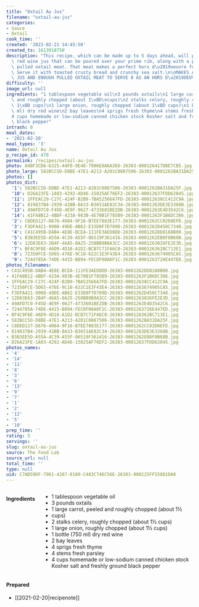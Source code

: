 ```yaml
---
title: "Oxtail Au Jus"
filename: "oxtail-au-jus"
categories:
- Sauce
- Oxtail
cook_time: ''
created: '2021-02-21 14:45:50'
created_ts: 1613918750
description: "This recipe, which can be made up to 5 days ahead, will produce a rich\
  \ red wine jus that can be poured over your prime rib, along with a pile of tender\
  \ pulled oxtail meat. That meat makes a perfect hors d\u2019oeuvre for a fancy gathering.\
  \ Serve it with toasted crusty bread and crunchy sea salt.\n\nMAKES ABOUT 2 CUPS\
  \ JUS AND ENOUGH PULLED OXTAIL MEAT TO SERVE 8 AS AN HORS D\u2019OEUVRE\n"
difficulty: ''
image_url: null
ingredients: "1 tablespoon vegetable oil\n3 pounds oxtails\n1 large carrot, peeled\
  \ and roughly chopped (about 1\xBD\ncups)\n2 stalks celery, roughly chopped (about\
  \ 1\xBD cups)\n1 large onion, roughly chopped (about 1\xBD cups)\n1 bottle (750\
  \ ml) dry red wine\n2 bay leaves\n4 sprigs fresh thyme\n4 stems fresh parsley\n\
  4 cups homemade or low-sodium canned chicken stock Kosher salt and freshly ground\
  \ black pepper"
intrash: 0
meal_dates:
- '2021-02-20'
meal_types: '3'
name: Oxtail Au Jus
p_recipe_id: 478
permalink: /recipes/oxtail-au-jus
photo: 84BF3CD6-6325-44F0-9E48-7906E8A6A3E6-26383-000126417DBE7CB5.jpg
photo_large: 582BCC5D-D8BE-47E1-A213-A201C0887506-26383-0001262BA31DA25F.jpg
photos: []
photos_dict:
  '1': 582BCC5D-D8BE-47E1-A213-A201C0887506-26383-0001262BA31DA25F.jpg
  '10': D26A23FE-1A93-4292-AD46-15025AF76EF2-26383-00012637FDD62045.jpg
  '11': 1FFEAC29-C27C-424F-B2B9-7BA52566A7FD-26383-00012638CC412C9A.jpg
  '12': 819837B4-2939-41BB-8A33-B3651AE82C34-26383-0001263DE3E3368B.jpg
  '13': 49AFD7C0-F45D-4E9F-9627-4733601BE2DB-26383-0001263E4D3542C6.jpg
  '14': 41FA8B12-4BDF-423A-983B-4E70B1F785B9-26383-0001263F1B6DC386.jpg
  '2': C8DED127-D676-4084-9F16-B7EE7883E177-26383-0001262CC02D0EFD.jpg
  '3': F3DFA421-9908-49DE-AB62-E33D8F7D709D-26383-0001262D450C7348.jpg
  '4': C41C495B-DAB4-4E8E-BCEA-111FE3AED8DD-26383-0001262DD8188B00.jpg
  '5': B3B3EE5D-A55A-4C39-A55F-86519F361416-26383-0001262EB8F0B68B.jpg
  '6': 12D83E63-2B4F-46A5-8A25-250BB9B8A3CC-26383-0001263026FE2E3D.jpg
  '7': BF4C9F8E-46D9-4D16-A1D2-BCB7C71FA6C0-26383-000126362BC713E1.jpg
  '8': 72350FCE-5D65-476E-9C18-622C1E3F43E4-26383-0001263674905CA5.jpg
  '9': 7244785A-74DE-4415-B894-FECDF08A6F1C-26383-0001263726E447ED.jpg
photos_filenames:
- C41C495B-DAB4-4E8E-BCEA-111FE3AED8DD-26383-0001262DD8188B00.jpg
- 41FA8B12-4BDF-423A-983B-4E70B1F785B9-26383-0001263F1B6DC386.jpg
- 1FFEAC29-C27C-424F-B2B9-7BA52566A7FD-26383-00012638CC412C9A.jpg
- 72350FCE-5D65-476E-9C18-622C1E3F43E4-26383-0001263674905CA5.jpg
- F3DFA421-9908-49DE-AB62-E33D8F7D709D-26383-0001262D450C7348.jpg
- 12D83E63-2B4F-46A5-8A25-250BB9B8A3CC-26383-0001263026FE2E3D.jpg
- 49AFD7C0-F45D-4E9F-9627-4733601BE2DB-26383-0001263E4D3542C6.jpg
- 7244785A-74DE-4415-B894-FECDF08A6F1C-26383-0001263726E447ED.jpg
- BF4C9F8E-46D9-4D16-A1D2-BCB7C71FA6C0-26383-000126362BC713E1.jpg
- 582BCC5D-D8BE-47E1-A213-A201C0887506-26383-0001262BA31DA25F.jpg
- C8DED127-D676-4084-9F16-B7EE7883E177-26383-0001262CC02D0EFD.jpg
- 819837B4-2939-41BB-8A33-B3651AE82C34-26383-0001263DE3E3368B.jpg
- B3B3EE5D-A55A-4C39-A55F-86519F361416-26383-0001262EB8F0B68B.jpg
- D26A23FE-1A93-4292-AD46-15025AF76EF2-26383-00012637FDD62045.jpg
photos_names:
- '4'
- '14'
- '11'
- '8'
- '3'
- '6'
- '13'
- '9'
- '7'
- '1'
- '2'
- '12'
- '5'
- '10'
prep_time: ''
rating: 5
servings: ''
slug: oxtail-au-jus
source: The Food Lab
source_url: null
total_time: ''
type: null
uid: C7AD59DF-7961-4287-8189-C483C746C56E-26383-000125FF55081DA0
---
```

<div class="large-8 medium-7 columns" id="writeup">	</div><!-- #writeup -->
</div><!-- #row-one -->
<div class="row" id="row-two">	<div class="medium-4 small-5 columns"><h4 id="ingredients">Ingredients</h4><div class="box box-ingredients content"><ul>
<li>1 tablespoon vegetable oil</li>
<li>3 pounds oxtails</li>
<li>1 large carrot, peeled and roughly chopped (about 1½</li>
<li>cups)</li>
<li>2 stalks celery, roughly chopped (about 1½ cups)</li>
<li>1 large onion, roughly chopped (about 1½ cups)</li>
<li>1 bottle (750 ml) dry red wine</li>
<li>2 bay leaves</li>
<li>4 sprigs fresh thyme</li>
<li>4 stems fresh parsley</li>
<li>4 cups homemade or low-sodium canned chicken stock Kosher salt and freshly ground black pepper</li>
</ul>
</div>	</div>	<div class="medium-6 small-7 columns">	</div>	<div class="medium-2 columns" id="photo-sidebar">		<div class="" id="meals"><h4>Prepared</h4><ul>
<li>[[2021-02-20|recipenote]]</li>
</ul>
		</div>